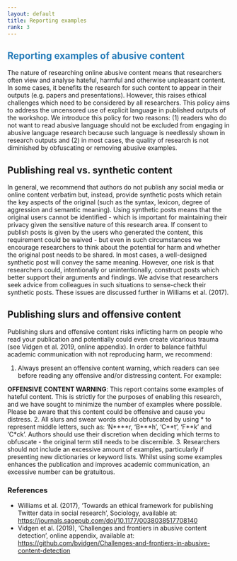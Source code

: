 ```yaml
---
layout: default
title: Reporting examples
rank: 3
---
```


## <span style="color:#267CB9"> Reporting examples of abusive content</span>

The nature of researching online abusive content means that researchers often view and analyse hateful, harmful and otherwise unpleasant content. In some cases, it benefits the research for such content to appear in their outputs (e.g. papers and presentations). However, this raises ethical challenges which need to be considered by all researchers. This policy aims to address the uncensored use of explicit language in published outputs of the workshop. We introduce this policy for two reasons: (1)  readers who do not want to read abusive language should not be excluded from engaging in abusive language research because such language is needlessly shown in research outputs and (2) in most cases, the quality of research is not diminished by obfuscating or removing abusive examples.

## Publishing real vs. synthetic content
In general, we recommend that authors do not publish any social media or online content verbatim but, instead, provide synthetic posts which retain the key aspects of the original (such as the syntax, lexicon, degree of aggression and semantic meaning). Using synthetic posts means that the original users cannot be identified - which is important for maintaining their privacy given the sensitive nature of this research area. If consent to publish posts is given by the users who generated the content, this requirement could be waived - but even in such circumstances we encourage researchers to think about the potential for harm and whether the original post needs to be shared. In most cases, a well-designed synthetic post will convey the same meaning. However, one risk is that researchers could, intentionally or unintentionally, construct posts which better support their arguments and findings. We advise that researchers seek advice from colleagues in such situations to sense-check their synthetic posts. These issues are discussed further in Williams et al. (2017).

## Publishing slurs and offensive content
Publishing slurs and offensive content risks inflicting harm on people who read your publication and potentially could even create vicarious trauma (see Vidgen et al. 2019, online appendix). In order to balance faithful academic communication with not reproducing harm, we recommend:
1. Always present an offensive content warning, which readers can see before reading any offensive and/or distressing content. For example:

**OFFENSIVE CONTENT WARNING**: This report contains some examples of hateful content. This is strictly for the purposes of enabling this research, and we have sought to minimize the number of examples where possible. Please be aware that this content could be offensive and cause you distress.
2. All slurs and swear words should obfuscated by using * to represent middle letters, such as: ‘N\*\*\*\*r, ‘B\*\*\*h’, ‘C\*\*t’, ‘F\*\*k’ and ‘C\*ck’. Authors should use their discretion when deciding which terms to obfuscate - the original term still needs to be discernible.
3. Researchers should not include an excessive amount of examples, particularly if presenting new dictionaries or keyword lists. Whilst using some examples enhances the publication and improves academic communication, an excessive number can be gratuitous.  

### References
* Williams et al. (2017), ‘Towards an ethical framework for publishing Twitter data in social research’, Sociology, available at:  https://journals.sagepub.com/doi/10.1177/0038038517708140
* Vidgen et al. (2019), ‘Challenges and frontiers in abusive content detection’, online appendix, available at: https://github.com/bvidgen/Challenges-and-frontiers-in-abusive-content-detection
